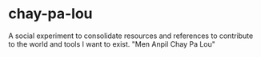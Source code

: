 # chay-pa-lou
A social experiment to consolidate resources and references to contribute to the world and tools I want to exist. "Men Anpil Chay Pa Lou"
